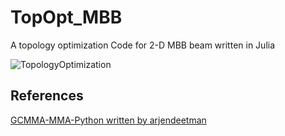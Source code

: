 # TopOpt_MBB
A topology optimization Code for 2-D MBB beam written in Julia

![TopologyOptimization](Topologyhistory.gif.gif)

## References 
[GCMMA-MMA-Python written by arjendeetman](https://github.com/arjendeetman/GCMMA-MMA-Python)
